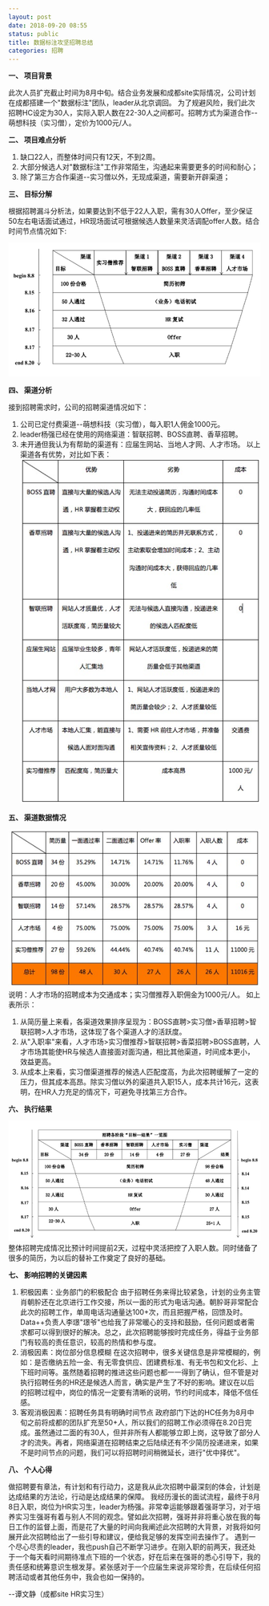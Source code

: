 ```yaml
---
layout: post
date: 2018-09-20 08:55
status: public
title: 数据标注攻坚招聘总结
categories: 招聘
---
```



**一、	项目背景**

此次人员扩充截止时间为8月中旬。结合业务发展和成都site实际情况，公司计划在成都搭建一个"数据标注"团队，leader从北京调回。
为了规避风险，我们此次招聘HC设定为30人，实际入职人数在22-30人之间都可。招聘方式为渠道合作--萌想科技（实习僧），定价为1000元/人。

**二、	项目难点分析**
  1. 缺口22人，而整体时间只有12天，不到2周。
  2. 大部分候选人对"数据标注"工作非常陌生，沟通起来需要更多的时间和耐心；
  3. 除了第三方合作渠道--实习僧以外，无现成渠道，需要新开辟渠道；

**三、	目标分解**

根据招聘漏斗分析法，如果要达到不低于22人入职，需有30人Offer，至少保证50左右电话面试通过，HR现场面试可根据候选人数量来灵活调配offer人数。结合时间节点情况如下:

![](https://raw.githubusercontent.com/Harteyang/harte.top/master/_posts/image/2018-09-20-1.png)

**四、	渠道分析**

接到招聘需求时，公司的招聘渠道情况如下：
  1. 公司已定付费渠道--萌想科技（实习僧），每入职1人佣金1000元。
  2. leader杨强已经在使用的网络渠道：智联招聘、BOSS直聘、香草招聘。
  3. 未开通但我认为有帮助的渠道有：应届生网站、当地人才网、人才市场。
以上渠道各有优势，对比如下表：
![](https://raw.githubusercontent.com/Harteyang/harte.top/master/_posts/image/2018-09-20-2.png)

**五、	渠道数据情况**

![](https://raw.githubusercontent.com/Harteyang/harte.top/master/_posts/image/2018-09-20-3.png)
说明：人才市场的招聘成本为交通成本；实习僧推荐入职佣金为1000元/人。
如上表所示：
  1. 从简历量上来看，各渠道效果排序呈现为：BOSS直聘>实习僧>香草招聘>智联招聘>人才市场，这体现了各个渠道人才的活跃度。
  2. 从"入职率"来看，人才市场>实习僧推荐>智联招聘>香菜招聘>BOSS直聘，人才市场其能使HR与候选人直接面对面沟通，相比其他渠道，时间成本更小，效益更高。
  3. 从成本上来看，实习僧渠道推荐的候选人匹配度高，为此次招聘缓解了一定的压力，但其成本高昂。除实习僧以外的渠道共入职15人，成本共计16元，这表明，在HR人力充足的情况下，可避免寻找第三方合作。

**六、	执行结果**

![](https://raw.githubusercontent.com/Harteyang/harte.top/master/_posts/image/2018-09-20-4.png)
整体招聘完成情况比预计时间提前2天，过程中灵活把控了入职人数。同时储备了很多的简历，为以后的替补工作奠定了良好的基础。

**七、	影响招聘的关键因素**

  1. 积极因素：业务部门的积极配合
由于招聘任务来得比较紧急，计划的业务主管肖朝肸还在北京进行工作交接，所以一面的形式为电话沟通。朝肸哥非常配合此次的招聘工作，单周电话沟通量达100+次，而且把握严格，回馈及时。Data++负责人李璟"璟爷"也给我了非常暖心的支持和鼓励，任何问题或者需求都可以得到很好的解决。总之，此次招聘能够按时完成任务，得益于业务部门有较高的责任意识，较高的热情和参与度。
  2. 消极因素：岗位部分信息模糊
在这次招聘中，很多关键信息是非常模糊的，例如：是否缴纳五险一金、有无零食供应、团建费标准、有无书包和文化衫、上下班时间等。虽然随着招聘的推进这些问题也都一一得到了确认，但不管是对执行招聘任务的HR还是候选人而言，确实是产生了不好的影响。建议在以后的招聘过程中，岗位的情况一定要有清晰的说明，节约时间成本，降低不信任感。
  3. 客观消极因素：招聘任务具有明确时间节点
政府部门下达的HC任务为8月中旬之前将成都的团队扩充至50+人，所以我们的招聘工作必须得在8.20日完成。虽然通过二面的有30人，但并非所有人都能够立即上岗，这导致了部分人才的流失。再者，网络渠道在招聘结束之后陆续还有不少简历投递进来，如果不是时间节点的问题，我们可以将招聘时间稍微延长，进行"优中择优"。

**八、	个人心得**

做招聘要有章法，有计划和有行动力，这是我从此次招聘中最深刻的体会，计划是达成结果的方法论，行动是达成结果的保障。
我经历漫长的面试流程，最终于8月8日入职，岗位为HR实习生，leader为杨强。非常幸运能够跟着强哥学习，对于培养实习生强哥有着与别人不同的观念。譬如此次招聘，强哥并非将重心放在我的每日工作的监督上面，而是花了大量的时间向我阐述此次招聘的大背景，对我将如何展开此次招聘给出了一些引导和建议，便给我足够的发挥空间去操作了。
遇到一个尽心尽责的leader，我也push自己不断学习进步。在刚入职的前两天，我还处于一个每天看时间期待准点下班的一个状态，好在后来在强哥的悉心引导下，我的责任感和统筹意识生根发芽。紧张感对于一个应届生来说非常珍贵，在后续任何招聘活动或者其他任务中，我会也如一保持的。

  --谭文静（成都site HR实习生）
